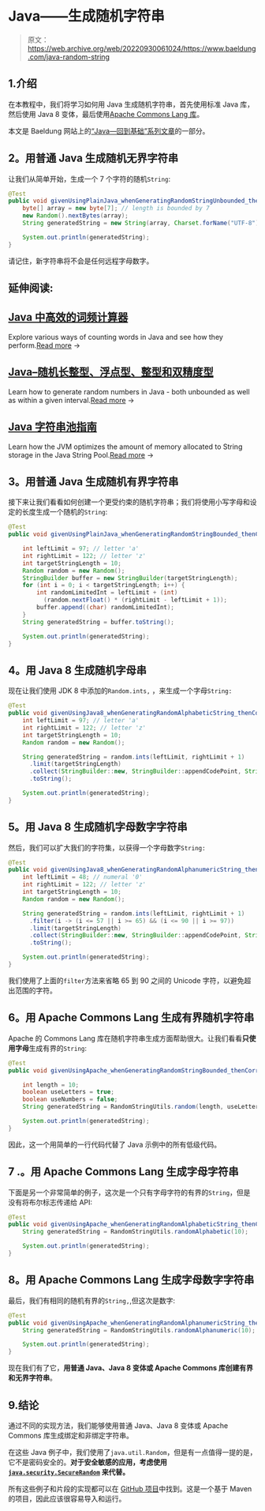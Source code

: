 # Java——生成随机字符串

> 原文：<https://web.archive.org/web/20220930061024/https://www.baeldung.com/java-random-string>

## 1.介绍

在本教程中，我们将学习如何用 Java 生成随机字符串，首先使用标准 Java 库，然后使用 Java 8 变体，最后使用[Apache Commons Lang 库](https://web.archive.org/web/20221003190651/https://commons.apache.org/proper/commons-lang/)。

本文是 Baeldung 网站上的[“Java—回到基础”系列文章](/web/20221003190651/https://www.baeldung.com/java-tutorial "The Java Guide on IO and Collections")的一部分。

## 2。用普通 Java 生成随机无界字符串

让我们从简单开始，生成一个 7 个字符的随机`String`:

```java
@Test
public void givenUsingPlainJava_whenGeneratingRandomStringUnbounded_thenCorrect() {
    byte[] array = new byte[7]; // length is bounded by 7
    new Random().nextBytes(array);
    String generatedString = new String(array, Charset.forName("UTF-8"));

    System.out.println(generatedString);
}
```

请记住，新字符串将不会是任何远程字母数字。

## 延伸阅读:

## [Java 中高效的词频计算器](/web/20221003190651/https://www.baeldung.com/java-word-frequency)

Explore various ways of counting words in Java and see how they perform.[Read more](/web/20221003190651/https://www.baeldung.com/java-word-frequency) →

## [Java–随机长整型、浮点型、整型和双精度型](/web/20221003190651/https://www.baeldung.com/java-generate-random-long-float-integer-double)

Learn how to generate random numbers in Java - both unbounded as well as within a given interval.[Read more](/web/20221003190651/https://www.baeldung.com/java-generate-random-long-float-integer-double) →

## [Java 字符串池指南](/web/20221003190651/https://www.baeldung.com/java-string-pool)

Learn how the JVM optimizes the amount of memory allocated to String storage in the Java String Pool.[Read more](/web/20221003190651/https://www.baeldung.com/java-string-pool) →

## 3。用普通 Java 生成随机有界字符串

接下来让我们看看如何创建一个更受约束的随机字符串；我们将使用小写字母和设定的长度生成一个随机的`String`:

```java
@Test
public void givenUsingPlainJava_whenGeneratingRandomStringBounded_thenCorrect() {

    int leftLimit = 97; // letter 'a'
    int rightLimit = 122; // letter 'z'
    int targetStringLength = 10;
    Random random = new Random();
    StringBuilder buffer = new StringBuilder(targetStringLength);
    for (int i = 0; i < targetStringLength; i++) {
        int randomLimitedInt = leftLimit + (int) 
          (random.nextFloat() * (rightLimit - leftLimit + 1));
        buffer.append((char) randomLimitedInt);
    }
    String generatedString = buffer.toString();

    System.out.println(generatedString);
}
```

## 4。用 Java 8 生成随机字母串

现在让我们使用 JDK 8 中添加的`Random.ints,` ，来生成一个字母`String:`

```java
@Test
public void givenUsingJava8_whenGeneratingRandomAlphabeticString_thenCorrect() {
    int leftLimit = 97; // letter 'a'
    int rightLimit = 122; // letter 'z'
    int targetStringLength = 10;
    Random random = new Random();

    String generatedString = random.ints(leftLimit, rightLimit + 1)
      .limit(targetStringLength)
      .collect(StringBuilder::new, StringBuilder::appendCodePoint, StringBuilder::append)
      .toString();

    System.out.println(generatedString);
}
```

## 5。用 Java 8 生成随机字母数字字符串

然后，我们可以扩大我们的字符集，以获得一个字母数字`String:`

```java
@Test
public void givenUsingJava8_whenGeneratingRandomAlphanumericString_thenCorrect() {
    int leftLimit = 48; // numeral '0'
    int rightLimit = 122; // letter 'z'
    int targetStringLength = 10;
    Random random = new Random();

    String generatedString = random.ints(leftLimit, rightLimit + 1)
      .filter(i -> (i <= 57 || i >= 65) && (i <= 90 || i >= 97))
      .limit(targetStringLength)
      .collect(StringBuilder::new, StringBuilder::appendCodePoint, StringBuilder::append)
      .toString();

    System.out.println(generatedString);
}
```

我们使用了上面的`filter`方法来省略 65 到 90 之间的 Unicode 字符，以避免超出范围的字符。

## 6。用 Apache Commons Lang 生成有界随机字符串

Apache 的 Commons Lang 库在随机字符串生成方面帮助很大。让我们看看**只使用字母**生成有界的`String`:

```java
@Test
public void givenUsingApache_whenGeneratingRandomStringBounded_thenCorrect() {

    int length = 10;
    boolean useLetters = true;
    boolean useNumbers = false;
    String generatedString = RandomStringUtils.random(length, useLetters, useNumbers);

    System.out.println(generatedString);
}
```

因此，这一个用简单的一行代码代替了 Java 示例中的所有低级代码。

## 7 .**。用 Apache Commons Lang 生成字母字符串**

下面是另一个非常简单的例子，这次是一个只有字母字符的有界的`String`，但是没有将布尔标志传递给 API:

```java
@Test
public void givenUsingApache_whenGeneratingRandomAlphabeticString_thenCorrect() {
    String generatedString = RandomStringUtils.randomAlphabetic(10);

    System.out.println(generatedString);
}
```

## 8。用 Apache Commons Lang 生成字母数字字符串

最后，我们有相同的随机有界的`String,`,但这次是数字:

```java
@Test
public void givenUsingApache_whenGeneratingRandomAlphanumericString_thenCorrect() {
    String generatedString = RandomStringUtils.randomAlphanumeric(10);

    System.out.println(generatedString);
}
```

现在我们有了它，**用普通 Java、Java 8 变体或 Apache Commons 库创建有界和无界字符串**。

## 9.结论

通过不同的实现方法，我们能够使用普通 Java、Java 8 变体或 Apache Commons 库生成绑定和非绑定字符串。

在这些 Java 例子中，我们使用了`java.util.Random`，但是有一点值得一提的是，它不是密码安全的。**对于安全敏感的应用，考虑使用 [`java.security.SecureRandom`](/web/20221003190651/https://www.baeldung.com/java-secure-random) 来代替。**

所有这些例子和片段的实现都可以在 [GitHub 项目](https://web.archive.org/web/20221003190651/https://github.com/eugenp/tutorials/tree/master/core-java-modules/core-java-strings)中找到。这是一个基于 Maven 的项目，因此应该很容易导入和运行。
